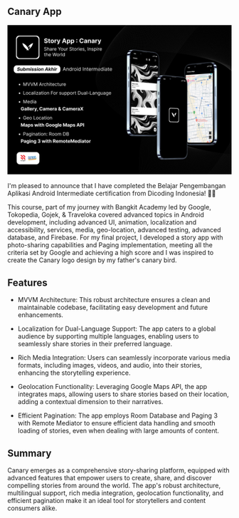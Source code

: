 ## Canary App 

![Canary.png](assets/Canary.png)

I'm pleased to announce that I have completed the Belajar Pengembangan Aplikasi Android Intermediate certification from Dicoding Indonesia! 🚀📱

This course, part of my journey with Bangkit Academy led by Google, Tokopedia, Gojek, & Traveloka covered advanced topics in Android development, including advanced UI, animation, localization and accessibility, services, media, geo-location, advanced testing, advanced database, and Firebase. For my final project, I developed a story app with photo-sharing capabilities and Paging implementation, meeting all the criteria set by Google and achieving a high score and I was inspired to create the Canary logo design by my father's canary bird.

## Features

- MVVM Architecture: This robust architecture ensures a clean and maintainable codebase, facilitating easy development and future enhancements.

- Localization for Dual-Language Support: The app caters to a global audience by supporting multiple languages, enabling users to seamlessly share stories in their preferred language.

- Rich Media Integration: Users can seamlessly incorporate various media formats, including images, videos, and audio, into their stories, enhancing the storytelling experience.

- Geolocation Functionality: Leveraging Google Maps API, the app integrates maps, allowing users to share stories based on their location, adding a contextual dimension to their narratives.

- Efficient Pagination: The app employs Room Database and Paging 3 with Remote Mediator to ensure efficient data handling and smooth loading of stories, even when dealing with large amounts of content.

## Summary

Canary emerges as a comprehensive story-sharing platform, equipped with advanced features that empower users to create, share, and discover compelling stories from around the world. The app's robust architecture, multilingual support, rich media integration, geolocation functionality, and efficient pagination make it an ideal tool for storytellers and content consumers alike.
